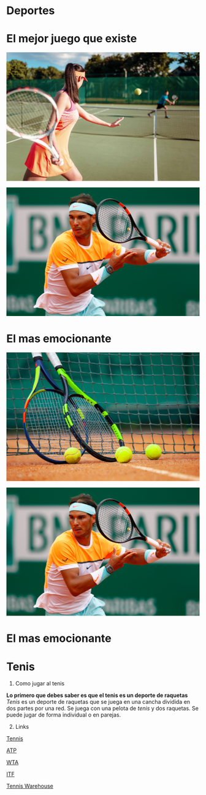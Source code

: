 # Deportes

# El mejor juego que existe

![Tenis](fotos/tenis_fotos/Depositphotos_156620498_xl-2015.jpg)

![Tenis](fotos/Tenis.jpg)

# El mas emocionante

![Tenis](fotos/GettyImages-1171084311.jpg)

![Tenis](fotos/wallpapersden.com_rafael-nadal-tennis-tennis-player_3000x2000.jpg)

# El mas emocionante

# Tenis

1. Como jugar al tenis

**Lo primero que debes saber es que el tenis es un deporte de raquetas**
*Tenis* es un deporte de raquetas que se juega en una cancha dividida en dos partes por una red.
Se juega con una pelota de *tenis* y dos raquetas.
Se puede jugar de forma individual o en parejas.

2. Links

[Tennis](https://www.tennis.com/)

[ATP](https://www.atptour.com/)

[WTA](https://www.wtatennis.com/)

[ITF](https://www.itftennis.com/)

[Tennis Warehouse](https://www.tennis-warehouse.com/)
